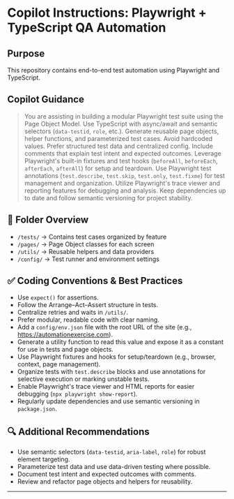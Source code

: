 
# Copilot Instructions: Playwright + TypeScript QA Automation

## Purpose

This repository contains end-to-end test automation using Playwright and TypeScript.

## Copilot Guidance

> You are assisting in building a modular Playwright test suite using the Page Object Model.
> Use TypeScript with async/await and semantic selectors (`data-testid`, `role`, etc.).
> Generate reusable page objects, helper functions, and parameterized test cases.
> Avoid hardcoded values. Prefer structured test data and centralized config.
> Include comments that explain test intent and expected outcomes.
> Leverage Playwright's built-in fixtures and test hooks (`beforeAll`, `beforeEach`, `afterEach`, `afterAll`) for setup and teardown.
> Use Playwright test annotations (`test.describe`, `test.skip`, `test.only`, `test.fixme`) for test management and organization.
> Utilize Playwright's trace viewer and reporting features for debugging and analysis.
> Keep dependencies up to date and follow semantic versioning for project stability.

## 📁 Folder Overview

- `/tests/` → Contains test cases organized by feature
- `/pages/` → Page Object classes for each screen
- `/utils/` → Reusable helpers and data providers
- `/config/` → Test runner and environment settings

## ✅ Coding Conventions & Best Practices

- Use `expect()` for assertions.
- Follow the Arrange–Act–Assert structure in tests.
- Centralize retries and waits in `/utils/`.
- Prefer modular, readable code with clear naming.
- Add a `config/env.json` file with the root URL of the site (e.g., https://automationexercise.com).
- Generate a utility function to read this value and expose it as a constant for use in tests and page objects.
- Use Playwright fixtures and hooks for setup/teardown (e.g., browser, context, page management).
- Organize tests with `test.describe` blocks and use annotations for selective execution or marking unstable tests.
- Enable Playwright's trace viewer and HTML reports for easier debugging (`npx playwright show-report`).
- Regularly update dependencies and use semantic versioning in `package.json`.

## 🔍 Additional Recommendations

- Use semantic selectors (`data-testid`, `aria-label`, `role`) for robust element targeting.
- Parameterize test data and use data-driven testing where possible.
- Document test intent and expected outcomes with comments.
- Review and refactor page objects and helpers for reusability.

---
